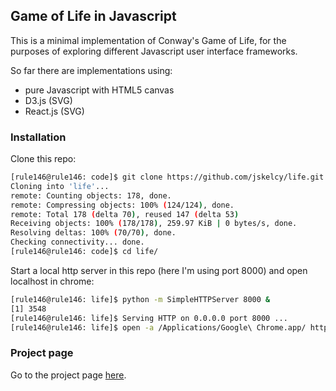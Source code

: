## Game of Life in Javascript

This is a minimal implementation of Conway's Game of Life, for the purposes of exploring 
different Javascript user interface frameworks.  

So far there are implementations using:
- pure Javascript with HTML5 canvas
- D3.js (SVG)
- React.js (SVG)  


### Installation

Clone this repo:

```bash
[rule146@rule146: code]$ git clone https://github.com/jskelcy/life.git
Cloning into 'life'...
remote: Counting objects: 178, done.
remote: Compressing objects: 100% (124/124), done.
remote: Total 178 (delta 70), reused 147 (delta 53)
Receiving objects: 100% (178/178), 259.97 KiB | 0 bytes/s, done.
Resolving deltas: 100% (70/70), done.
Checking connectivity... done.
[rule146@rule146: code]$ cd life/
```

Start a local http server in this repo (here I'm using port 8000) and open localhost in chrome:

```bash
[rule146@rule146: life]$ python -m SimpleHTTPServer 8000 &
[1] 3548
[rule146@rule146: life]$ Serving HTTP on 0.0.0.0 port 8000 ...
[rule146@rule146: life]$ open -a /Applications/Google\ Chrome.app/ http://localhost:8000
```

### Project page

Go to the project page [here](http://jskelcy.github.io/life/).
